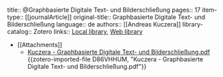 title:: @Graphbasierte Digitale Text- und Bilderschließung
pages:: 17
item-type:: [[journalArticle]]
original-title:: Graphbasierte Digitale Text- und Bilderschließung
language:: de
authors:: [[Andreas Kuczera]]
library-catalog:: Zotero
links:: [Local library](zotero://select/groups/2386895/items/TJNEIP5X), [Web library](https://www.zotero.org/groups/2386895/items/TJNEIP5X)

- [[Attachments]]
	- [Kuczera - Graphbasierte Digitale Text- und Bilderschließung.pdf](zotero://select/groups/2386895/items/D86VHHUM) {{zotero-imported-file D86VHHUM, "Kuczera - Graphbasierte Digitale Text- und Bilderschließung.pdf"}}